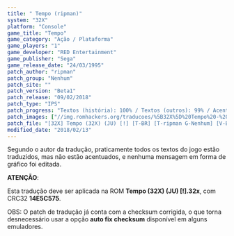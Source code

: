```yaml
---
title: " Tempo (ripman)"
system: "32X"
platform: "Console"
game_title: "Tempo"
game_category: "Ação / Plataforma"
game_players: "1"
game_developer: "RED Entertainment"
game_publisher: "Sega"
game_release_date: "24/03/1995"
patch_author: "ripman"
patch_group: "Nenhum"
patch_site: ""
patch_version: "Beta1"
patch_release: "09/02/2018"
patch_type: "IPS"
patch_progress: "Textos (história): 100% / Textos (outros): 99% / Acentos: 0% / Gráficos: 0%"
patch_images: ["//img.romhackers.org/traducoes/%5B32X%5D%20Tempo%20-%20ripman%20-%201.jpg","//img.romhackers.org/traducoes/%5B32X%5D%20Tempo%20-%20ripman%20-%202.jpg","//img.romhackers.org/traducoes/%5B32X%5D%20Tempo%20-%20ripman%20-%203.jpg"]
patch_file: "[32X] Tempo (32X) (JU) [!] [T-BR] [T-ripman G-Nenhum] [V-Beta1 A-2018].7z"
modified_date: "2018/02/13"
---
```

Segundo o autor da tradução, praticamente todos os textos do jogo estão traduzidos, mas não estão acentuados, e nenhuma mensagem em forma de gráfico foi editada.

<b>ATENÇÃO</b>:

Esta tradução deve ser aplicada na ROM <b>Tempo (32X) (JU) [!].32x</b>, com CRC32 <b>14E5C575</b>.

OBS: O patch de tradução já conta com a checksum corrigida, o que torna desnecessário usar a opção <b>auto fix checksum</b> disponível em alguns emuladores.
